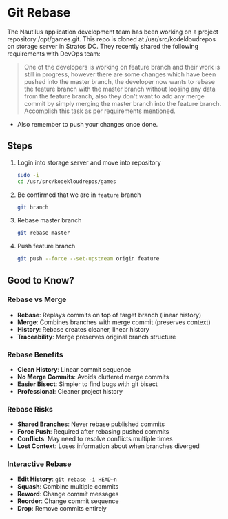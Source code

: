 # Git Rebase

The Nautilus application development team has been working on a project repository /opt/games.git. This repo is cloned at /usr/src/kodekloudrepos on storage server in Stratos DC. They recently shared the following requirements with DevOps team:

> One of the developers is working on feature branch and their work is still in progress, however there are some changes which have been pushed into the master branch, the developer now wants to rebase the feature branch with the master branch without loosing any data from the feature branch, also they don't want to add any merge commit by simply merging the master branch into the feature branch. Accomplish this task as per requirements mentioned.

- Also remember to push your changes once done.

## Steps

1. Login into storage server and move into repository

    ```sh
    sudo -i
    cd /usr/src/kodekloudrepos/games
    ```

2. Be confirmed that we are in `feature` branch

    ```sh
    git branch
    ```

3. Rebase master branch

    ```sh
    git rebase master
    ```

4. Push feature branch

    ```sh
    git push --force --set-upstream origin feature
    ```

## Good to Know?

### Rebase vs Merge

- **Rebase**: Replays commits on top of target branch (linear history)
- **Merge**: Combines branches with merge commit (preserves context)
- **History**: Rebase creates cleaner, linear history
- **Traceability**: Merge preserves original branch structure

### Rebase Benefits

- **Clean History**: Linear commit sequence
- **No Merge Commits**: Avoids cluttered merge commits
- **Easier Bisect**: Simpler to find bugs with git bisect
- **Professional**: Cleaner project history

### Rebase Risks

- **Shared Branches**: Never rebase published commits
- **Force Push**: Required after rebasing pushed commits
- **Conflicts**: May need to resolve conflicts multiple times
- **Lost Context**: Loses information about when branches diverged

### Interactive Rebase

- **Edit History**: `git rebase -i HEAD~n`
- **Squash**: Combine multiple commits
- **Reword**: Change commit messages
- **Reorder**: Change commit sequence
- **Drop**: Remove commits entirely
